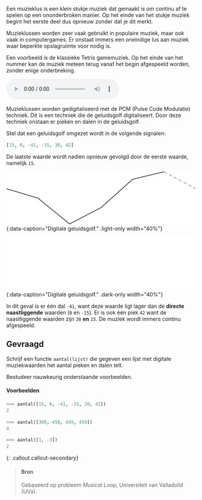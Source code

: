 Een muzieklus is een klein stukje muziek dat gemaakt is om continu af te spelen op een ononderbroken manier. Op het einde van het stukje muziek begint het eerste deel dus opnieuw zonder dat je dit merkt.

Muzieklussen worden zeer vaak gebruikt in populaire muziek, maar ook vaak in computergames. Er onstaat immers een oneindige lus aan muziek waar beperkte opslagruimte voor nodig is.

Een voorbeeld is de klassieke Tetris gamemuziek. Op het einde van het nummer kan de muziek meteen terug vanaf het begin afgespeeld worden, zonder enige onderbreking.

<div class="hidden-print">
    <div class="dodona-centered-group">
    <audio controls src="media/Tetris.ogg"></audio>
  </div>
</div>

Muzieklussen worden gedigitaliseerd met de PCM (Pulse Code Modulatie) techniek. Dit is een techniek die de geluidsgolf digitaliseert. Door deze techniek onstaan er pieken en dalen in de geluidsgolf.

Stel dat een geluidsgolf omgezet wordt in de volgende signalen:

```python
[15, 0, -41, -15, 30, 42]
```
De laatste waarde wordt nadien opnieuw gevolgd door de eerste waarde, namelijk `15`.

![Digitale geluidsgolf.](media/image.png "Digitale geluidsgolf."){:data-caption="Digitale geluidsgolf." .light-only width="40%"}

![Digitale geluidsgolf.](media/image_dark.png "Digitale geluidsgolf."){:data-caption="Digitale geluidsgolf." .dark-only width="40%"}

In dit geval is er één dal `-41`, want deze waarde ligt lager dan de **directe naastliggende** waarden (`0` en `-15`). Er is ook één piek `42` want de naastliggende waarden zijn `30` **en** `15`. De muziek wordt immers continu afgespeeld.

## Gevraagd

Schrijf een functie `aantal(lijst)` die gegeven een lijst met digitale muziekwaarden het aantal pieken en dalen telt.

Bestudeer nauwkeurig onderstaande voorbeelden.

#### Voorbeelden

```python
>>> aantal([15, 0, -41, -15, 30, 42])
2
```

```python
>>> aantal([300, 450, 449, 450])
4
```

```python
>>> aantal([1, -3])
2
```


{: .callout.callout-secondary}
>#### Bron
> Gebaseerd op probleem *Musical Loop*, Universiteit van Valladolid (UVa). 
